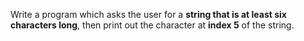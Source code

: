 Write a program which asks the user for a **string that is at least six characters long**, then print out the character at **index 5** of the string. 
